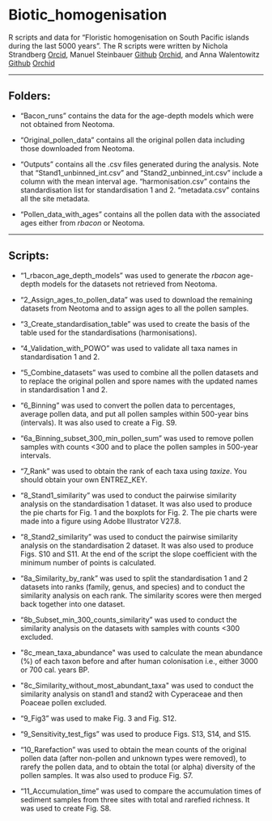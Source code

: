 # Biotic_homogenisation

R scripts and data for “Floristic homogenisation on South Pacific islands during the last 5000 years”.
The R scripts were written by Nichola Strandberg [Orcid](https://orcid.org/0000-0003-1268-2080), Manuel Steinbauer [Github](https://github.com/ManuelSteinbauer) [Orchid](https://orcid.org/0000-0002-7142-9272), and Anna Walentowitz [Github](https://github.com/AnnaJever) [Orchid](https://orcid.org/0000-0001-9720-9078)  

***

## Folders:

* “Bacon_runs” contains the data for the age-depth models which were not obtained from Neotoma.

* “Original_pollen_data” contains all the original pollen data including those downloaded from Neotoma.

* “Outputs” contains all the .csv files generated during the analysis. Note that “Stand1_unbinned_int.csv” and “Stand2_unbinned_int.csv” include a column with the mean interval age. “harmonisation.csv” contains the standardisation list for standardisation 1 and 2. “metadata.csv” contains all the site metadata.

* “Pollen_data_with_ages” contains all the pollen data with the associated ages either from *rbacon* or Neotoma.

***

## Scripts:

* “1_rbacon_age_depth_models” was used to generate the *rbacon* age-depth models for the datasets not retrieved from Neotoma.

* “2_Assign_ages_to_pollen_data” was used to download the remaining datasets from Neotoma and to assign ages to all the pollen samples. 

* “3_Create_standardisation_table” was used to create the basis of the table used for the standardisations (harmonisations).

* “4_Validation_with_POWO” was used to validate all taxa names in standardisation 1 and 2.

* “5_Combine_datasets” was used to combine all the pollen datasets and to replace the original pollen and spore names with the updated names in standardisation 1 and 2. 

* “6_Binning” was used to convert the pollen data to percentages, average pollen data, and put all pollen samples within 500-year bins (intervals). It was also used to create a Fig. S9.

* “6a_Binning_subset_300_min_pollen_sum” was used to remove pollen samples with counts <300 and to place the pollen samples in 500-year intervals.

* “7_Rank” was used to obtain the rank of each taxa using *taxize*. You should obtain your own ENTREZ_KEY.

* “8_Stand1_similarity” was used to conduct the pairwise similarity analysis on the standardisation 1 dataset. It was also used to produce the pie charts for Fig. 1 and the boxplots for Fig. 2. The pie charts were made into a figure using Adobe Illustrator V27.8.

* “8_Stand2_similarity” was used to conduct the pairwise similarity analysis on the standardisation 2 dataset. It was also used to produce Figs. S10 and S11. At the end of the script the slope coefficient with the minimum number of points is calculated.

* “8a_Similarity_by_rank” was used to split the standardisation 1 and 2 datasets into ranks (family, genus, and species) and to conduct the similarity analysis on each rank. The similarity scores were then merged back together into one dataset.

* “8b_Subset_min_300_counts_similarity” was used to conduct the similarity analysis on the datasets with samples with counts <300 excluded.

* "8c_mean_taxa_abundance" was used to calculate the mean abundance (%) of each taxon before and after human colonisation i.e., either 3000 or 700 cal. years BP.

* "8c_Similarity_without_most_abundant_taxa" was used to conduct the similarity analysis on stand1 and stand2 with Cyperaceae and then Poaceae pollen excluded.

* “9_Fig3” was used to make Fig. 3 and Fig. S12.

* “9_Sensitivity_test_figs” was used to produce Figs. S13, S14, and S15.

* “10_Rarefaction” was used to obtain the mean counts of the original pollen data (after non-pollen and unknown types were removed), to rarefy the pollen data, and to obtain the total (or alpha) diversity of the pollen samples. It was also used to produce Fig. S7. 

* “11_Accumulation_time” was used to compare the accumulation times of sediment samples from three sites with total and rarefied richness. It was used to create Fig. S8.